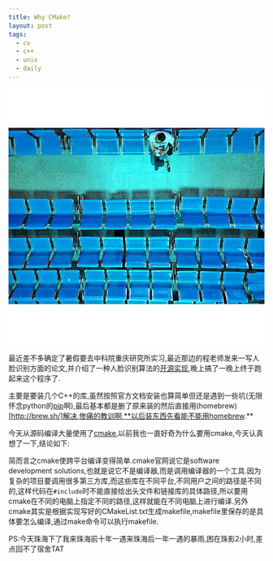 ```yaml
---
title: Why CMake?
layout: post
tags:
  - cv
  - c++
  - unix
  - daily
---
```

![](/media/files/2015/05/02.jpg)

最近差不多确定了暑假要去中科院重庆研究所实习,最近那边的程老师发来一写人脸识别方面的论文,并介绍了一种人脸识别算法的[开源实现](https://github.com/patrikhuber/superviseddescent),晚上搞了一晚上终于跑起来这个程序了.

主要是要装几个C++的库,虽然按照官方文档安装也算简单但还是遇到一些坑(无限怀念python的[pip](https://pypi.python.org/pypi/pip)啊),最后基本都是删了原来装的然后直接用(homebrew)[http://brew.sh/]解决,惨痛的教训啊,**以后装东西先看能不能用homebrew.**

今天从源码编译大量使用了[cmake](http://www.cmake.org/),以前我也一直好奇为什么要用cmake,今天认真想了一下,结论如下:

简而言之cmake使跨平台编译变得简单.cmake官网说它是software development solutions,也就是说它不是编译器,而是调用编译器的一个工具.因为复杂的项目要调用很多第三方库,而这些库在不同平台,不同用户之间的路径是不同的,这样代码在`#include`时不能直接给出头文件和链接库的具体路径,所以要用cmake在不同的电脑上指定不同的路径,这样就能在不同电脑上进行编译.另外cmake其实是根据实现写好的CMakeList.txt生成makefile,makefile里保存的是具体要怎么编译,通过make命令可以执行makefile.

PS:今天珠海下了我来珠海前十年一遇来珠海后一年一遇的暴雨,困在珠影2小时,差点回不了宿舍TAT


